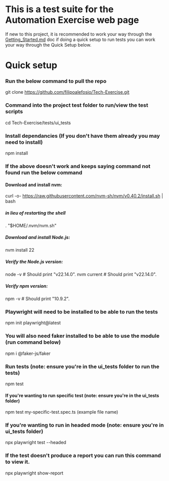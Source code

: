 # This is a test suite for the Automation Exercise web page

If new to this project, it is recommended to work your way through the [Getting_Started.md](https://github.com/filipoalefosio/Tech-Exercise/blob/main/Getting_Started.md#:~:text=**-,Purpose,-of%20this%20document) doc if doing a quick setup to run tests you can work your way through the Quick Setup below.


# Quick setup 

### Run the below command to pull the repo

 git clone https://github.com/filipoalefosio/Tech-Exercise.git

### Command into the project test folder to run/view the test scripts 

cd Tech-Exercise/tests/ui_tests

### Install dependancies (If you don't have them already you may need to install)

 npm install 

### If the above doesn't work and keeps saying command not found run the below command 

#### Download and install nvm:
curl -o- https://raw.githubusercontent.com/nvm-sh/nvm/v0.40.2/install.sh | bash

##### in lieu of restarting the shell
\. "$HOME/.nvm/nvm.sh"

##### Download and install Node.js:
nvm install 22

##### Verify the Node.js version:
node -v # Should print "v22.14.0".
nvm current # Should print "v22.14.0".

##### Verify npm version:
npm -v # Should print "10.9.2".

### Playwright will need to be installed to be able to run the tests

npm init playwright@latest

### You will also need faker installed to be able to use the module (run command below)

npm i @faker-js/faker


### Run tests (note: ensure you're in the ui_tests folder to run the tests)

 npm test

#### If you're wanting to run specific test (note: ensure you're in the ui_tests folder)

npm test my-specific-test.spec.ts (example file name)

### If you're wanting to run in headed mode (note: ensure you're in ui_tests folder)

npx playwright test --headed

### If the test doesn't produce a report you can run this command to view it.

npx playwright show-report
